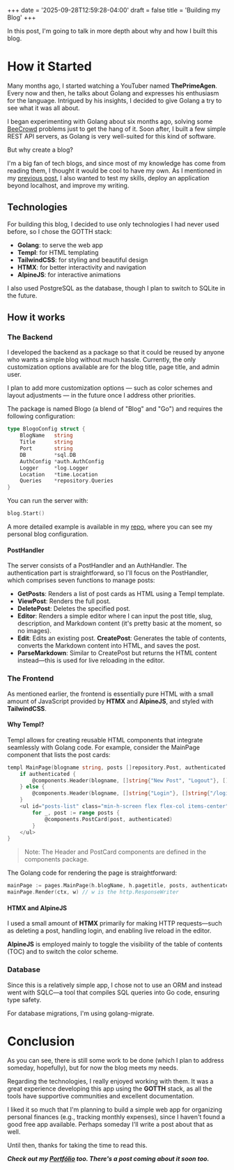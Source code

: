 +++
date = '2025-09-28T12:59:28-04:00'
draft = false
title = 'Building my Blog'
+++

In this post, I'm going to talk in more depth about why and how I built this blog.

<!--more-->

# How it Started

Many months ago, I started watching a YouTuber named **ThePrimeAgen**. Every now and then, he talks about Golang and expresses his enthusiasm for the language. Intrigued by his insights, I decided to give Golang a try to see what it was all about.

I began experimenting with Golang about six months ago, solving some [BeeCrowd](https://judge.beecrowd.com/) problems just to get the hang of it. Soon after, I built a few simple REST API servers, as Golang is very well-suited for this kind of software.

But why create a blog?

I'm a big fan of tech blogs, and since most of my knowledge has come from reading them, I thought it would be cool to have my own. As I mentioned in my [previous post](https://blog.luizgustavojunqueira.com/post/my-blog#why-i-made-this-blog), I also wanted to test my skills, deploy an application beyond localhost, and improve my writing.

## Technologies

For building this blog, I decided to use only technologies I had never used before, so I chose the GOTTH stack:

- **Golang**: to serve the web app
- **Templ**: for HTML templating
- **TailwindCSS**: for styling and beautiful design
- **HTMX**: for better interactivity and navigation
- **AlpineJS**: for interactive animations

I also used PostgreSQL as the database, though I plan to switch to SQLite in the future.

## How it works

### The Backend

I developed the backend as a package so that it could be reused by anyone who wants a simple blog without much hassle. Currently, the only customization options available are for the blog title, page title, and admin user.

I plan to add more customization options — such as color schemes and layout adjustments — in the future once I address other priorities.

The package is named Blogo (a blend of "Blog" and "Go") and requires the following configuration:

```go
type BlogoConfig struct {
	BlogName   string
	Title      string
	Port       string
	DB         *sql.DB
	AuthConfig *auth.AuthConfig
	Logger     *log.Logger
	Location   *time.Location
	Queries    *repository.Queries
}
```

You can run the server with:

```go
blog.Start()
```

A more detailed example is available in my [repo](https://github.com/luizgustavojunqueira/Blogo/blob/main/cmd/blog/main.go), where you can see my personal blog configuration.

#### PostHandler

The server consists of a PostHandler and an AuthHandler. The authentication part is straightforward, so I'll focus on the PostHandler, which comprises seven functions to manage posts:

- **GetPosts**: Renders a list of post cards as HTML using a Templ template.
- **ViewPost**: Renders the full post.
- **DeletePost**: Deletes the specified post.
- **Editor**: Renders a simple editor where I can input the post title, slug, description, and Markdown content (it's pretty basic at the moment, so no images).
- **Edit**: Edits an existing post.
  **CreatePost**: Generates the table of contents, converts the Markdown content into HTML, and saves the post.
- **ParseMarkdown**: Similar to CreatePost but returns the HTML content instead—this is used for live reloading in the editor.

### The Frontend

As mentioned earlier, the frontend is essentially pure HTML with a small amount of JavaScript provided by **HTMX** and **AlpineJS**, and styled with **TailwindCSS**.

#### Why Templ?

Templ allows for creating reusable HTML components that integrate seamlessly with Golang code. For example, consider the MainPage component that lists the post cards:

```go
templ MainPage(blogname string, posts []repository.Post, authenticated bool) {
	if authenticated {
		@components.Header(blogname, []string{"New Post", "Logout"}, []string{"/editor", "/logout"})
	} else {
		@components.Header(blogname, []string{"Login"}, []string{"/login"})
	}
	<ul id="posts-list" class="min-h-screen flex flex-col items-center">
		for _, post := range posts {
			@components.PostCard(post, authenticated)
		}
	</ul>
}
```

> Note: The Header and PostCard components are defined in the components package.

The Golang code for rendering the page is straightforward:

```go
mainPage := pages.MainPage(h.blogName, h.pagetitle, posts, authenticated)
mainPage.Render(ctx, w) // w is the http.ResponseWriter
```

#### HTMX and AlpineJS

I used a small amount of **HTMX** primarily for making HTTP requests—such as deleting a post, handling login, and enabling live reload in the editor.

**AlpineJS** is employed mainly to toggle the visibility of the table of contents (TOC) and to switch the color scheme.

### Database

Since this is a relatively simple app, I chose not to use an ORM and instead went with SQLC—a tool that compiles SQL queries into Go code, ensuring type safety.

For database migrations, I'm using golang-migrate.

# Conclusion

As you can see, there is still some work to be done (which I plan to address someday, hopefully), but for now the blog meets my needs.

Regarding the technologies, I really enjoyed working with them. It was a great experience developing this app using the **GOTTH** stack, as all the tools have supportive communities and excellent documentation.

I liked it so much that I'm planning to build a simple web app for organizing personal finances (e.g., tracking monthly expenses), since I haven't found a good free app available. Perhaps someday I'll write a post about that as well.

Until then, thanks for taking the time to read this.

**_Check out my [Portfólio](https://portfolio.luizgustavojunqueira.com) too. There's a post coming about it soon too._**
